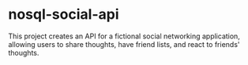 # nosql-social-api
This project creates an API for a fictional social networking application, allowing users to share thoughts, have friend lists, and react to friends' thoughts.
